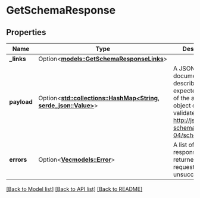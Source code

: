 # GetSchemaResponse

## Properties

Name | Type | Description | Notes
------------ | ------------- | ------------- | -------------
**_links** | Option<[**models::GetSchemaResponseLinks**](GetSchemaResponse__links.md)> |  | [optional]
**payload** | Option<[**std::collections::HashMap<String, serde_json::Value>**](serde_json::Value.md)> | A JSON schema document describing the expected payload of the action. This object can be validated against <a href=http://json-schema.org/draft-04/schema>http://json-schema.org/draft-04/schema</a>. | [optional]
**errors** | Option<[**Vec<models::Error>**](Error.md)> | A list of error responses returned when a request is unsuccessful. | [optional]

[[Back to Model list]](../README.md#documentation-for-models) [[Back to API list]](../README.md#documentation-for-api-endpoints) [[Back to README]](../README.md)


